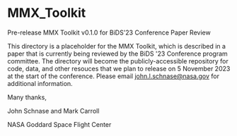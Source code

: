 # MMX_Toolkit
 Pre-release MMX Toolkit v0.1.0 for BiDS'23 Conference Paper Review

This directory is a placeholder for the MMX Toolkit, which is described in a paper that is currently being reviewed by the BiDS '23 Conference program committee. The directory will become the publicly-accessible repository for code, data, and other resouces that we plan to release on 5 November 2023 at the start of the conference. Please email john.l.schnase@nasa.gov for additional information.

Many thanks,

John Schnase and Mark Carroll

NASA Goddard Space Flight Center

